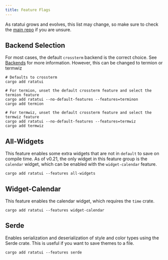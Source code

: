 ```yaml
---
title: Feature Flags
---
```


As ratatui grows and evolves, this list may change, so make sure to check the
[main repo](https://github.com/ratatui-org/ratatui) if you are unsure.

## Backend Selection

For most cases, the default `crossterm` backend is the correct choice. See
[Backends](/concepts/backends/) for more information. However, this can be changed to termion or
termwiz

```shell
# Defaults to crossterm
cargo add ratatui

# For termion, unset the default crossterm feature and select the termion feature
cargo add ratatui --no-default-features --features=terminon
cargo add termion

# For termwiz, unset the default crossterm feature and select the termwiz feature
cargo add ratatui --no-default-features --features=termwiz
cargo add termwiz
```

## All-Widgets

This feature enables some extra widgets that are not in `default` to save on compile time. As of
v0.21, the only widget in this feature group is the `calendar` widget, which can be enabled with the
`widget-calendar` feature.

```shell
cargo add ratatui --features all-widgets
```

## Widget-Calendar

This feature enables the calendar widget, which requires the `time` crate.

```shell
cargo add ratatui --features widget-calendar
```

## Serde

Enables serialization and deserialization of style and color types using the Serde crate. This is
useful if you want to save themes to a file.

```shell
cargo add ratatui --features serde
```
